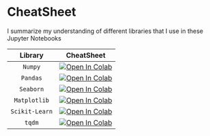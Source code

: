 # CheatSheet
I summarize my understanding of different libraries that I use in these Jupyter Notebooks


|    **Library**     |              **CheatSheet**                 |
|:------------------:|:-------------------------------------------:|
| `Numpy`            | [![Open In Colab][badge]][Numpy]            |
| `Pandas`           | [![Open In Colab][badge]][Pandas]           |
| `Seaborn`          | [![Open In Colab][badge]][Seaborn]          |
| `Matplotlib`       | [![Open In Colab][badge]][Matplotlib]       |
| `Scikit-Learn`     | [![Open In Colab][badge]][Scikit-Learn]          |
| `tqdm`             | [![Open In Colab][badge]][tqdm]             |


[badge]: https://colab.research.google.com/assets/colab-badge.svg
[Numpy]: https://colab.research.google.com/github/tabaraei/CheatSheet/blob/master/notebooks/Numpy.ipynb
[Pandas]: https://colab.research.google.com/github/tabaraei/CheatSheet/blob/master/notebooks/Pandas.ipynb
[Seaborn]: https://colab.research.google.com/github/tabaraei/CheatSheet/blob/master/notebooks/Seaborn.ipynb
[Matplotlib]: https://colab.research.google.com/github/tabaraei/CheatSheet/blob/master/notebooks/Matplotlib.ipynb
[Scikit-Learn]: https://colab.research.google.com/github/tabaraei/CheatSheet/blob/master/notebooks/Scikit-Learn.ipynb
[tqdm]: https://colab.research.google.com/github/tabaraei/CheatSheet/blob/master/notebooks/tqdm.ipynb
